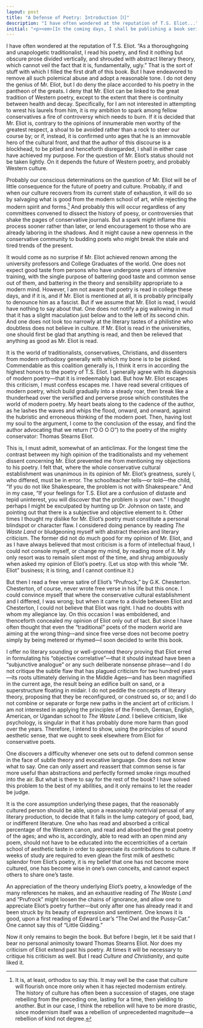 ```yaml
---
layout: post
title: "A Defense of Poetry: Introduction [Ⅰ]"
description: "I have often wondered at the reputation of T.S. Eliot..."
initial: "<p><em>[In the coming days, I shall be publishing a book serially. Its full title is</em> A Defense of Poetry Against T.S. Eliot and the Modern School<em>. It is a short book, and since I am publishing it here, the reader can of course use his or her discretion, and disregard any references I have made to its possible effects on the outside world.]</em></p>"
---
```


I have often wondered at the reputation of T.S. Eliot. “As a thoroughgoing and unapologetic traditionalist, I read his poetry, and find it nothing but obscure prose divided vertically, and shrouded with abstract literary theory, which cannot veil the fact that it is, fundamentally, ugly.” That is the sort of stuff with which I filled the first draft of this book. But I have endeavored to remove all such polemical abuse and adopt a reasonable tone. I do not deny the genius of Mr. Eliot, but I do deny the place accorded to his poetry in the pantheon of the greats. I deny that Mr. Eliot can be linked to the great tradition of Western poetry, except to the extent that there is continuity between health and decay. Specifically, for I am not interested in attempting to wrest his laurels from him, it is my ambition to spark among fellow conservatives a fire of controversy which needs to burn. If it is decided that Mr. Eliot is, contrary to the opinions of innumerable men worthy of the greatest respect, a shoal to be avoided rather than a rock to steer our course by; or if, instead, it is confirmed unto ages that he is an immovable hero of the cultural front, and that the author of this discourse is a blockhead, to be pitied and henceforth disregarded, I shall in either case have achieved my purpose. For the question of Mr. Eliot’s status should not be taken lightly. On it depends the future of Western poetry, and probably Western culture.

Probably our conscious determinations on the question of Mr. Eliot will be of little consequence for the future of poetry and culture. Probably, if and when our culture recovers from its current state of exhaustion, it will do so by salvaging what is good from the modern school of art, while rejecting the modern spirit and forms.[^1] And probably this will occur regardless of any committees convened to dissect the history of poesy, or controversies that shake the pages of conservative journals. But a spark might inflame this process sooner rather than later, or lend encouragement to those who are already laboring in the shadows. And it might cause a new openness in the conservative community to budding poets who might break the stale and tired trends of the present.

It would come as no surprise if Mr. Eliot achieved renown among the university professors and College Graduates of the world. One does not expect good taste from persons who have undergone years of intensive training, with the single purpose of battering good taste and common sense out of them, and battering in the theory and sensibility appropriate to a modern mind. However, I am not aware that poetry is read in college these days, and if it is, and if Mr. Eliot is mentioned at all, it is probably principally to denounce him as a fascist. But if we assume that Mr. Eliot is read, I would have nothing to say about that. One does not notify a pig wallowing in mud that it has a slight maculation just below and to the left of its second chin. And one does not look too narrowly at the literary tastes of a philistine who doubtless does not believe in culture. If Mr. Eliot is read in the universities, one should first be glad that anything is read, and then be relieved that anything as good as Mr. Eliot is read.

It is the world of traditionalists, conservatives, Christians, and dissenters from modern orthodoxy generally with which my bone is to be picked. Commendable as this coalition generally is, I think it errs in according the highest honors to the poetry of T.S. Eliot. I generally agree with its diagnosis of modern poetry—that it is irredeemably bad. But how Mr. Eliot escapes this criticism, I must confess escapes me. I have read several critiques of modern poetry, which build gradually into a steady roar, then break like a thunderhead over the versified and perverse prose which constitutes the world of modern poetry. My heart beats along to the cadence of the author, as he lashes the waves and whips the flood, onward, and onward, against the hubristic and erroneous thinking of the modern poet. Then, having lost my soul to the argument, I come to the conclusion of the essay, and find the author advocating that we return (“O O O O”) to the poetry of the mighty conservator: Thomas Stearns Eliot.

This is, I must admit, somewhat of an anticlimax. For the longest time the contrast between my high opinion of the traditionalists and my vehement dissent concerning Mr. Eliot prevented me from mentioning my objections to his poetry. I felt that, where the whole conservative cultural establishment was unanimous in its opinion of Mr. Eliot’s greatness, surely I, who differed, must be in error. The schoolteacher tells—or told—the child, “If you do not like Shakespeare, the problem is not with Shakespeare.” And in my case, “If your feelings for T.S. Eliot are a confusion of distaste and tepid uninterest, you will discover that the problem is your own.” I thought perhaps I might be exculpated by hunting up Dr. Johnson on taste, and pointing out that there is a subjective and objective element to it. Other times I thought my dislike for Mr. Eliot’s poetry must constitute a personal blindspot or character flaw. I considered doing penance by reading _The Waste Land_ or bludgeoning myself with abstract theories and literary criticism. The former did not do much good for my opinion of Mr. Eliot, and as I have always believed that most criticism is a form of intellectual fraud, I could not console myself, or change my mind, by reading more of it. My only resort was to remain silent most of the time, and shrug ambiguously when asked my opinion of Eliot’s poetry. (Let us stop with this whole “Mr. Eliot” business; it is tiring, and I cannot continue it.)

But then I read a free verse satire of Eliot’s “Prufrock,” by G.K. Chesterton. Chesterton, of course, never wrote free verse in his life but this once. I could convince myself that where the conservative cultural establishment and I differed, I was wrong; but when it came to a divide between Eliot and Chesterton, I could not believe that Eliot was right. I had no doubts with whom my allegiance lay. On this occasion I was emboldened, and thenceforth concealed my opinion of Eliot only out of tact. But since I have often thought that even the “traditional” poets of the modern world are aiming at the wrong thing—and since free verse does not become poetry simply by being metered or rhymed—I soon decided to write this book.

I offer no literary sounding or well-groomed theory proving that Eliot erred in formulating his “objective correlative”—that it should instead have been a “subjunctive analogue” or any such deliberate nonsense phrase—and I do not critique the subtle flaw that has plagued criticism for two hundred years—its roots ultimately deriving in the Middle Ages—and has been magnified in the current age, the result being an edifice built on sand, or a superstructure floating in midair. I do not peddle the concepts of literary theory, proposing that they be reconfigured, or construed so, or so; and I do not combine or separate or forge new paths in the ancient art of criticism. I am not interested in applying the principles of the French, German, English, American, or Ugandan school to _The Waste Land_. I believe criticism, like psychology, is singular in that it has probably done more harm than good over the years. Therefore, I intend to show, using the principles of sound aesthetic sense, that we ought to seek elsewhere from Eliot for conservative poets.

One discovers a difficulty whenever one sets out to defend common sense in the face of subtle theory and evocative language. One does not know what to say. One can only assert and reassert that common sense is far more useful than abstractions and perfectly formed smoke rings mouthed into the air. But what is there to say for the rest of the book? I have solved this problem to the best of my abilities, and it only remains to let the reader be judge.

It is the core assumption underlying these pages, that the reasonably cultured person should be able, upon a reasonably nontrivial perusal of any literary production, to decide that it falls in the lump category of good, bad, or indifferent literature. One who has read and absorbed a critical percentage of the Western canon, and read and absorbed the great poetry of the ages; and who is, accordingly, able to read with an open mind any poem, should not have to be educated into the eccentricities of a certain school of aesthetic taste in order to appreciate its contributions to culture. If weeks of study are required to even glean the first milk of aesthetic splendor from Eliot’s poetry, it is my belief that one has not become more cultured, one has become wise in one’s own conceits, and cannot expect others to share one’s taste.

An appreciation of the theory underlying Eliot’s poetry, a knowledge of the many references he makes, and an exhaustive reading of _The Waste Land_ and “Prufrock” might loosen the chains of ignorance, and allow one to appreciate Eliot’s poetry further—but only after one has already read it and been struck by its beauty of expression and sentiment. One knows it is good, upon a first reading of Edward Lear’s “The Owl and the Pussy-Cat.” One cannot say this of “Little Gidding.”

Now it only remains to begin the book. But before I begin, let it be said that I bear no personal animosity toward Thomas Stearns Eliot. Nor does my criticism of Eliot extend past his poetry. At times it will be necessary to critique his criticism as well. But I read _Culture and Christianity_, and quite liked it.

[^1]: It is, at least, orthodox to say this. It may well be the case that culture will flourish once more only when it has rejected modernism entirely. The history of culture has often been a succession of stages, one stage rebelling from the preceding one, lasting for a time, then yielding to another. But in our case, I think the rebellion will have to be more drastic, since modernism itself was a rebellion of unprecedented magnitude—a rebellion of kind not degree.
